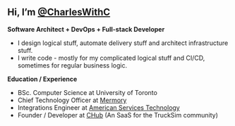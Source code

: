 ## Hi, I’m [@CharlesWithC](https://github.com/CharlesWithC)
**Software Architect + DevOps + Full-stack Developer**  
- I design logical stuff, automate delivery stuff and architect infrastructure stuff.
- I write code - mostly for my complicated logical stuff and CI/CD, sometimes for regular business logic.

**Education / Experience**
- BSc. Computer Science at University of Toronto
- Chief Technology Officer at [Mermory](https://mermory.com/)  
- Integrations Engineer at [American Services Technology](http://localhost:3000/404)
- Founder / Developer at [CHub](https://drivershub.charlws.com) (An SaaS for the TruckSim community)

